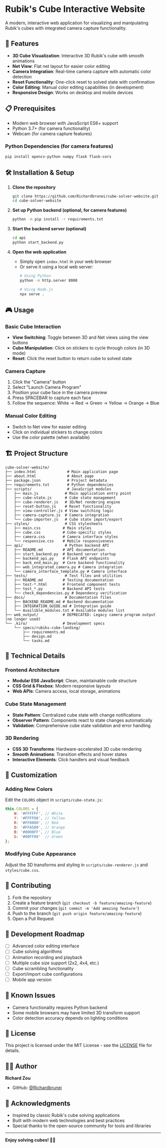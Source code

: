 # Rubik's Cube Interactive Website

A modern, interactive web application for visualizing and manipulating Rubik's cubes with integrated camera capture functionality.

## 🎯 Features

- **3D Cube Visualization**: Interactive 3D Rubik's cube with smooth animations
- **Net View**: Flat net layout for easier color editing
- **Camera Integration**: Real-time camera capture with automatic color detection
- **Reset Functionality**: One-click reset to solved state with confirmation
- **Color Editing**: Manual color editing capabilities (in development)
- **Responsive Design**: Works on desktop and mobile devices

## 📋 Prerequisites

- Modern web browser with JavaScript ES6+ support
- Python 3.7+ (for camera functionality)
- Webcam (for camera capture features)

### Python Dependencies (for camera features)
```bash
pip install opencv-python numpy flask flask-cors
```

## 🛠️ Installation & Setup

1. **Clone the repository**
   ```bash
   git clone https://github.com/Richardbrunei/cube-solver-website.git
   cd cube-solver-website
   ```

2. **Set up Python backend (optional, for camera features)**
   ```bash
   python -m pip install -r requirements.txt
   ```

3. **Start the backend server (optional)**
   ```bash
   cd api
   python start_backend.py
   ```

4. **Open the web application**
   - Simply open `index.html` in your web browser
   - Or serve it using a local web server:
     ```bash
     # Using Python
     python -m http.server 8000
     
     # Using Node.js
     npx serve .
     ```

## 🎮 Usage

### Basic Cube Interaction
- **View Switching**: Toggle between 3D and Net views using the view buttons
- **Cube Manipulation**: Click on stickers to cycle through colors (in 3D mode)
- **Reset**: Click the reset button to return cube to solved state

### Camera Capture
1. Click the "Camera" button
2. Select "Launch Camera Program" 
3. Position your cube face in the camera preview
4. Press SPACEBAR to capture each face
5. Follow the sequence: White → Red → Green → Yellow → Orange → Blue

### Manual Color Editing
- Switch to Net view for easier editing
- Click on individual stickers to change colors
- Use the color palette (when available)

## 🏗️ Project Structure

```
cube-solver-website/
├── index.html              # Main application page
├── about.html              # About page
├── package.json            # Project metadata
├── requirements.txt        # Python dependencies
├── scripts/                # JavaScript modules
│   ├── main.js            # Main application entry point
│   ├── cube-state.js      # Cube state management
│   ├── cube-renderer.js   # 3D/Net rendering engine
│   ├── reset-button.js    # Reset functionality
│   ├── view-controller.js # View switching logic
│   ├── camera-capture.js  # Camera integration
│   └── cube-importer.js   # Cube state import/export
├── styles/                # CSS stylesheets
│   ├── main.css          # Main styles
│   ├── cube.css          # Cube-specific styles
│   ├── camera.css        # Camera interface styles
│   └── responsive.css    # Mobile responsiveness
├── api/                   # Python backend API
│   ├── README.md         # API documentation
│   ├── start_backend.py  # Backend server startup
│   ├── backend_api.py    # Flask API endpoints
│   ├── back_end_main.py  # Core backend functionality
│   ├── web_integrated_camera.py # Camera integration
│   └── camera_interface_template.py # Camera interface
├── tests/                 # Test files and utilities
│   ├── README.md         # Testing documentation
│   ├── test-*.html       # Frontend component tests
│   ├── test_*.py         # Backend API tests
│   └── check_dependencies.py # Dependency verification
├── docs/                  # Documentation files
│   ├── BACKEND_README.md # Backend documentation
│   ├── INTEGRATION_GUIDE.md # Integration guide
│   └── Availible_modules.txt # Available modules list
├── web_output/           # DEPRECATED: Legacy camera program output (no longer used)
└── .kiro/                # Development specs
    └── specs/rubiks-cube-landing/
        ├── requirements.md
        ├── design.md
        └── tasks.md
```

## 🔧 Technical Details

### Frontend Architecture
- **Modular ES6 JavaScript**: Clean, maintainable code structure
- **CSS Grid & Flexbox**: Modern responsive layouts
- **Web APIs**: Camera access, local storage, animations

### Cube State Management
- **State Pattern**: Centralized cube state with change notifications
- **Observer Pattern**: Components react to state changes automatically
- **Validation**: Comprehensive cube state validation and error handling

### 3D Rendering
- **CSS 3D Transforms**: Hardware-accelerated 3D cube rendering
- **Smooth Animations**: Transition effects and hover states
- **Interactive Elements**: Click handlers and visual feedback

## 🎨 Customization

### Adding New Colors
Edit the `COLORS` object in `scripts/cube-state.js`:
```javascript
this.COLORS = {
    W: '#FFFFFF', // White
    Y: '#FFFF00', // Yellow
    R: '#FF0000', // Red
    O: '#FFA500', // Orange
    B: '#0000FF', // Blue
    G: '#00FF00'  // Green
};
```

### Modifying Cube Appearance
Adjust the 3D transforms and styling in `scripts/cube-renderer.js` and `styles/cube.css`.

## 🤝 Contributing

1. Fork the repository
2. Create a feature branch (`git checkout -b feature/amazing-feature`)
3. Commit your changes (`git commit -m 'Add amazing feature'`)
4. Push to the branch (`git push origin feature/amazing-feature`)
5. Open a Pull Request

## 📝 Development Roadmap

- [ ] Advanced color editing interface
- [ ] Cube solving algorithms
- [ ] Animation recording and playback
- [ ] Multiple cube size support (2x2, 4x4, etc.)
- [ ] Cube scrambling functionality
- [ ] Export/import cube configurations
- [ ] Mobile app version

## 🐛 Known Issues

- Camera functionality requires Python backend
- Some mobile browsers may have limited 3D transform support
- Color detection accuracy depends on lighting conditions

## 📄 License

This project is licensed under the MIT License - see the [LICENSE](LICENSE) file for details.

## 👨‍💻 Author

**Richard Zou**
- GitHub: [@Richardbrunei](https://github.com/Richardbrunei)

## 🙏 Acknowledgments

- Inspired by classic Rubik's cube solving applications
- Built with modern web technologies and best practices
- Special thanks to the open-source community for tools and libraries

---

**Enjoy solving cubes! 🧩✨**